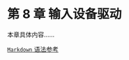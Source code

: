 # 第 8 章 输入设备驱动

<!-- - [8.1 第 1 节](8.1.md)
- [8.2 第 2 节](8.2.md)
- [8.3 第 3 节](8.8.md)
- [8.4 第 4 节](8.4.md)
- [8.5 第 5 节](8.5.md) -->

本章具体内容……

[`Markdown` 语法参考](../MarkdownRef.md)



